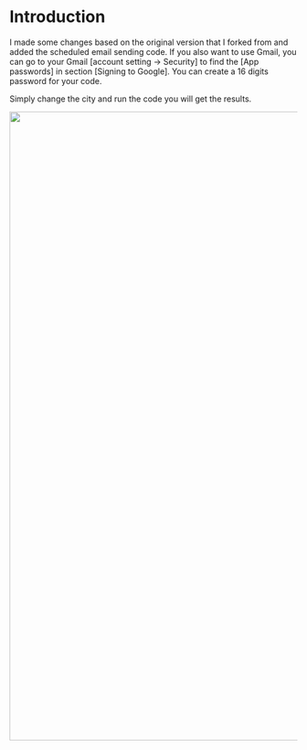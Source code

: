 # Introduction

I made some changes based on the original version that I forked from and added the scheduled email sending code. If you also want to use Gmail, you can go to your Gmail [account setting -> Security] to find the [App passwords] in section [Signing to Google]. You can create a 16 digits password for your code.


Simply change the city and run the code you will get the results.

<img src="https://github.com/Yulan-Fang/zillow_scrape_python/blob/master/WechatIMG61.png" width="520"  height="1100">
